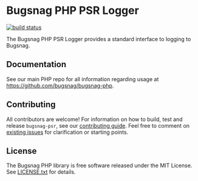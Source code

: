 # Bugsnag PHP PSR Logger
[![build status](https://travis-ci.org/bugsnag/bugsnag-psr.svg?branch=master)](https://travis-ci.org/bugsnag/bugsnag-psr)


The Bugsnag PHP PSR Logger provides a standard interface to logging to Bugsnag.


## Documentation

See our main PHP repo for all information regarding usage at https://github.com/bugsnag/bugsnag-php.


## Contributing

All contributors are welcome! For information on how to build, test
and release `bugsnag-psr`, see our
[contributing guide](https://github.com/bugsnag/bugsnag-psr/blob/master/CONTRIBUTING.md). Feel free to comment on [existing issues](https://github.com/bugsnag/bugsnag-psr/issues) for clarification or starting points.

## License

The Bugsnag PHP library is free software released under the MIT License.
See [LICENSE.txt](LICENSE.txt) for details.
